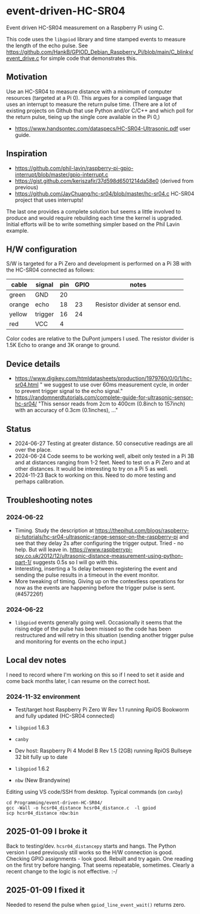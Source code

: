 # event-driven-HC-SR04

Event driven HC-SR04 measurement on a Raspberry Pi using C.

This code uses the `libgpiod` library and time stamped events to measure the length of the echo pulse. See <https://github.com/HankB/GPIOD_Debian_Raspberry_Pi/blob/main/C_blinky/event_drive.c> for simple code that demonstrates this.

## Motivation

Use an HC-SR04 to measure distance with a minimum of computer resources (targeted at a Pi 0). This argues for a compiled language that uses an interrupt to measure the return pulse time. (There are a lot of existing projects on Github that use Python and/or C/C++ and which poll for the return pulse, tieing up the single core available in the Pi 0,)

* <https://www.handsontec.com/dataspecs/HC-SR04-Ultrasonic.pdf> user guide.

## Inspiration

* <https://github.com/phil-lavin/raspberry-pi-gpio-interrupt/blob/master/gpio-interrupt.c>
* <https://gist.github.com/keriszafir/37d598d6501214da58e0> (derived from previous)
* <https://github.com/JayChuang/hc-sr04/blob/master/hc-sr04.c> HC-SR04 project that uses interrupts!

The last one provides a complete solution but seems a little involved to produce and would require rebuilding each time the kernel is upgraded. Initial efforts will be to write something simpler based on the Phil Lavin example.

## H/W configuration

S/W is targeted for a Pi Zero and development is performed on a Pi 3B with the HC-SR04 connected as follows:

|cable|signal|pin|GPIO|notes|
|---|---|---|---|---|
|green|GND|20|
|orange|echo|18|23|Resistor divider at sensor end.|
|yellow|trigger|16|24|
|red|VCC|4|

Color codes are relative to the DuPont jumpers I used. The resistor divider is 1.5K Echo to orange and 3K orange to ground.

## Device details

* <https://www.digikey.com/htmldatasheets/production/1979760/0/0/1/hc-sr04.html> " we suggest to use over 60ms measurement cycle, in order to prevent trigger signal to the echo signal."
* <https://randomnerdtutorials.com/complete-guide-for-ultrasonic-sensor-hc-sr04/> "This sensor reads from 2cm to 400cm (0.8inch to 157inch) with an accuracy of 0.3cm (0.1inches), ..."

## Status

* 2024-06-27 Testing at greater distance. 50 consecutive readings are all over the place.
* 2024-06-24 Code seems to be working well, albeit only tested in a Pi 3B and at distances ranging from 1-2 feet. Need to test on a Pi Zero and at other distances. It would be interesting to try on a Pi 5 as well.
* 2024-11-23 Back to working on this. Need to do more testing and perhaps calibration.

## Troubleshooting notes

### 2024-06-22 

* Timing. Study the description at <https://thepihut.com/blogs/raspberry-pi-tutorials/hc-sr04-ultrasonic-range-sensor-on-the-raspberry-pi> and see that they delay 2s after configuring the trigger output. Tried - no help. But will leave in. <https://www.raspberrypi-spy.co.uk/2012/12/ultrasonic-distance-measurement-using-python-part-1/> suggests 0.5s so I will go with this. 
* Interesting, inserting a 1s delay between registering the event and sending the pulse results in a timeout in the event monitor.
* More tweaking of timing. Giving up on the contextless operations for now as the events are happening before the trigger pulse is sent. (#457226f)

### 2024-06-22 

* `libgpiod` events generally going well. Occasionally it seems that the rising edge of the pulse has been missed so the code has been restructured and will retry in this situation (sending another trigger pulse and monitoring for events on the echo input.)

## Local dev notes

I need to record where I'm working on this so if I need to set it aside and come back months later, I can resume on the correct host.

### 2024-11-32 environment

* Test/target host Raspberry Pi Zero W Rev 1.1 running RpiOS Bookworm and fully updated (HC-SR04 connected)
* `libgpiod` 1.6.3
* `canby`

* Dev host: Raspberry Pi 4 Model B Rev 1.5 (2GB) running RpiOS Bullseye 32 bit fully up to date
* `libgpiod` 1.6.2
* `nbw` (New Brandywine)

Editing using VS code/SSH from desktop. Typical commands (on `canby`)

```text
cd Programming/event-driven-HC-SR04/
gcc -Wall -o hcsr04_distance hcsr04_distance.c  -l gpiod
scp hcsr04_distance nbw:bin
```

## 2025-01-09 I broke it

Back to testing/dev. `hcsr04_distancepy` starts and hangs. The Python version I used previously still works so the H/W connection is good. Checking GPIO assignments - look good. Rebuilt and try again. One reading on the first try before hanging. That seems repeatable, sometimes. Clearly a recent change to the logic is not effective. :-/

## 2025-01-09 I fixed it

Needed to resend the pulse when `gpiod_line_event_wait()` returns zero.
